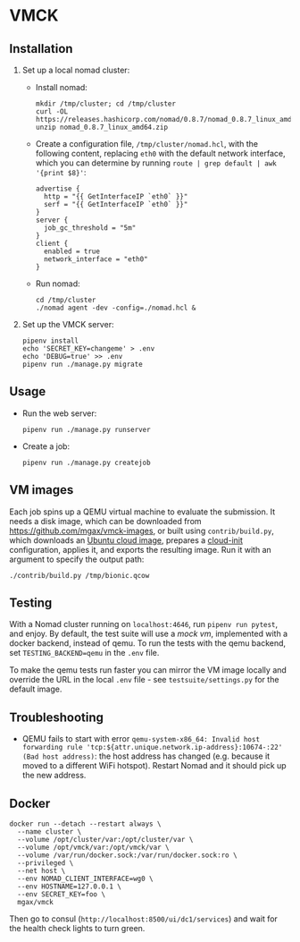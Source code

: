 # VMCK

## Installation

1. Set up a local nomad cluster:

    * Install nomad:
        ```shell
        mkdir /tmp/cluster; cd /tmp/cluster
        curl -OL https://releases.hashicorp.com/nomad/0.8.7/nomad_0.8.7_linux_amd64.zip
        unzip nomad_0.8.7_linux_amd64.zip
        ```

    * Create a configuration file, `/tmp/cluster/nomad.hcl`, with the following
      content, replacing `eth0` with the default network interface, which you
      can determine by running `route | grep default | awk '{print $8}'`:
        ```hcl
        advertise {
          http = "{{ GetInterfaceIP `eth0` }}"
          serf = "{{ GetInterfaceIP `eth0` }}"
        }
        server {
          job_gc_threshold = "5m"
        }
        client {
          enabled = true
          network_interface = "eth0"
        }
        ```

    * Run nomad:
        ```shell
        cd /tmp/cluster
        ./nomad agent -dev -config=./nomad.hcl &
        ```

2. Set up the VMCK server:
    ```shell
    pipenv install
    echo 'SECRET_KEY=changeme' > .env
    echo 'DEBUG=true' >> .env
    pipenv run ./manage.py migrate
    ```

## Usage

* Run the web server:
    ```shell
    pipenv run ./manage.py runserver
    ```

* Create a job:
    ```shell
    pipenv run ./manage.py createjob
    ```

## VM images
Each job spins up a QEMU virtual machine to evaluate the submission. It needs a
disk image, which can be downloaded from https://github.com/mgax/vmck-images,
or built using `contrib/build.py`, which downloads an [Ubuntu cloud image][],
prepares a [cloud-init][] configuration, applies it, and exports the resulting
image. Run it with an argument to specify the output path:

```shell
./contrib/build.py /tmp/bionic.qcow
```

[Ubuntu cloud image]: https://cloud-images.ubuntu.com
[cloud-init]: https://cloudinit.readthedocs.io

## Testing
With a Nomad cluster running on `localhost:4646`, run `pipenv run pytest`, and
enjoy. By default, the test suite will use a *mock vm*, implemented with a
docker backend, instead of qemu. To run the tests with the qemu backend, set
`TESTING_BACKEND=qemu` in the `.env` file.

To make the qemu tests run faster you can mirror the VM image locally and
override the URL in the local `.env` file - see `testsuite/settings.py` for the
default image.

## Troubleshooting
* QEMU fails to start with error `qemu-system-x86_64: Invalid host forwarding
  rule 'tcp:${attr.unique.network.ip-address}:10674-:22' (Bad host address)`:
  the host address has changed (e.g. because it moved to a different WiFi
  hotspot). Restart Nomad and it should pick up the new address.

## Docker
```shell
docker run --detach --restart always \
  --name cluster \
  --volume /opt/cluster/var:/opt/cluster/var \
  --volume /opt/vmck/var:/opt/vmck/var \
  --volume /var/run/docker.sock:/var/run/docker.sock:ro \
  --privileged \
  --net host \
  --env NOMAD_CLIENT_INTERFACE=wg0 \
  --env HOSTNAME=127.0.0.1 \
  --env SECRET_KEY=foo \
  mgax/vmck
```

Then go to consul (`http://localhost:8500/ui/dc1/services`) and wait for the
health check lights to turn green.
